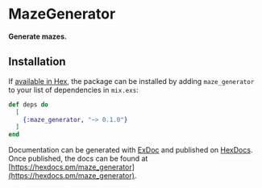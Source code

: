 # MazeGenerator

**Generate mazes.**

## Installation

If [available in Hex](https://hex.pm/docs/publish), the package can be installed
by adding `maze_generator` to your list of dependencies in `mix.exs`:

```elixir
def deps do
  [
    {:maze_generator, "~> 0.1.0"}
  ]
end
```

Documentation can be generated with [ExDoc](https://github.com/elixir-lang/ex_doc)
and published on [HexDocs](https://hexdocs.pm). Once published, the docs can
be found at [https://hexdocs.pm/maze_generator](https://hexdocs.pm/maze_generator).

